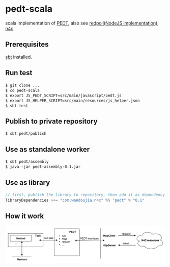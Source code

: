 # pedt-scala
scala implementation of <a href="https://github.com/aimingoo/redpoll/blob/master/infra/specifications/PEDT.md">PEDT</a>, also see
<a href="https://github.com/aimingoo/redpoll">redpoll(NodeJS implementation)</a>, <a href="https://github.com/aimingoo/n4c">n4c</a>

## Prerequisites
<a href="http://www.scala-sbt.org/download.html">sbt</a> installed.

## Run test
```shell
$ git clone ...
$ cd pedt-scala
$ export JS_PEDT_SCRIPT=src/main/javascript/pedt.js
$ export JS_HELPER_SCRIPT=src/main/resources/js_helper.json
$ sbt test
```

## Publish to private repository
```shell
$ sbt pedt/publish
```

## Use as standalone worker
```shell
$ sbt pedt/assembly
$ java -jar pedt-assembly-0.1.jar
```

## Use as library
```scala
// first, publish the library to repository, then add it as dependency
libraryDependencies ++= "com.wandoujia.n4c" %% "pedt" % "0.1"
```

## How it work    
![illustrate pedt-scala](https://github.com/cyber4ron/notes/blob/master/images/pedt-scala.png)
